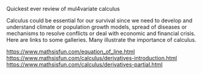 Quickest	ever	review	of	mul4variate	calculus		

Calculus could be essential for our survival since we need to develop and understand climate or population growth models, spread of diseases or mechanisms to resolve conflicts or deal with economic and financial crisis. 
Here are links to some galleries. Many illustrate the importance of calculus.


https://www.mathsisfun.com/equation_of_line.html
https://www.mathsisfun.com/calculus/derivatives-introduction.html
https://www.mathsisfun.com/calculus/derivatives-partial.html
